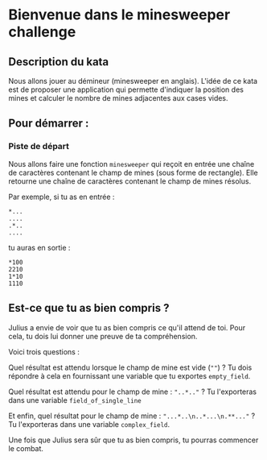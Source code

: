 # Bienvenue dans le minesweeper challenge

## Description du kata
Nous allons jouer au démineur (minesweeper en anglais). L'idée de ce kata est de proposer une application qui permette d'indiquer la position des mines et calculer le nombre de mines adjacentes aux cases vides.

## Pour démarrer : 

### Piste de départ
Nous allons faire une fonction `minesweeper` qui reçoit en entrée une chaîne de caractères contenant le champ de mines (sous forme de rectangle). Elle retourne une chaîne de caractères contenant le champ de mines résolus.

Par exemple, si tu as en entrée  : 
```
*...
....
.*..
....
```

tu auras en sortie : 
```
*100
2210
1*10
1110
```

## Est-ce que tu as bien compris ?

Julius a envie de voir que tu as bien compris ce qu'il attend de toi. Pour cela, tu dois lui donner une preuve de ta compréhension.

Voici trois questions : 

Quel résultat est attendu lorsque le champ de mine est vide (`""`) ?
Tu dois répondre à cela en fournissant une variable que tu exportes `empty_field`.

Quel résultat est attendu pour le champ de mine : `"..*.."` ? Tu l'exporteras dans une variable `field_of_single_line`

Et enfin, quel résultat pour le champ de mine : `"...*..\n..*...\n.**..."` ?
Tu l'exporteras dans une variable `complex_field`.

Une fois que Julius sera sûr que tu as bien compris, tu pourras commencer le combat.





